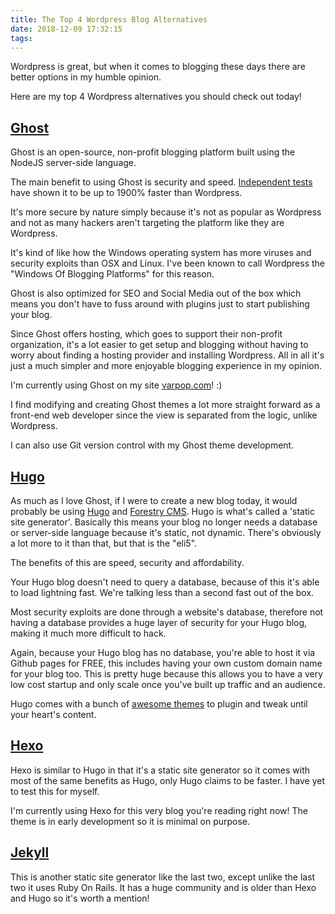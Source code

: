 ```yaml
---
title: The Top 4 Wordpress Blog Alternatives 
date: 2018-12-09 17:32:15
tags:
---
```


Wordpress is great, but when it comes to blogging these days there are better options in my humble opinion. 

Here are my top 4 Wordpress alternatives you should check out today!

## [Ghost](https://ghost.org/)

Ghost is an open-source, non-profit blogging platform built using the NodeJS server-side language.

The main benefit to using Ghost is security and speed.  [Independent tests](https://ghost.org/vs/wordpress/) have shown it to be up to 1900% faster than Wordpress.

It's more secure by nature simply because it's not as popular as Wordpress and not as many hackers aren't targeting the platform like they are Wordpress. 

It's kind of like how the Windows operating system has more viruses and security exploits than OSX and Linux. I've been known to call Wordpress the "Windows Of Blogging Platforms" for this reason.

Ghost is also optimized for SEO and Social Media out of the box which means you don't have to fuss around with plugins just to start publishing your blog.

Since Ghost offers hosting, which goes to support their non-profit organization, it's a lot easier to get setup and blogging without having to worry about finding a hosting provider and installing Wordpress. All in all it's just a much simpler and more enjoyable blogging experience in my opinion.

I'm currently using Ghost on my site [varpop.com](https://varpop.com)! :)

I find modifying and creating Ghost themes a lot more straight forward as a front-end web developer since the view is separated from the logic, unlike Wordpress. 

I can also use Git version control with my Ghost theme development.

## [Hugo](https://gohugo.io/)

As much as I love Ghost, if I were to create a new blog today, it would probably be using [Hugo](https://gohugo.io/) and [Forestry CMS](https://forestry.io/). Hugo is what's called a 'static site generator'. Basically this means your blog no longer needs a database or server-side language because it's static, not dynamic. There's obviously a lot more to it than that, but that is the "eli5".

The benefits of this are speed, security and affordability. 

Your Hugo blog doesn't need to query a database, because of this it's able to load lightning fast. We're talking less than a second fast out of the box.

Most security exploits are done through a website's database, therefore not having a database provides a huge layer of security for your Hugo blog, making it much more difficult to hack.

Again, because your Hugo blog has no database, you're able to host it via Github pages for FREE, this includes having your own custom domain name for your blog too. This is pretty huge because this allows you to have a very low cost startup and only scale once you've built up traffic and an audience.

Hugo comes with a bunch of [awesome themes](https://themes.gohugo.io/) to plugin and tweak until your heart's content.

## [Hexo](https://hexo.io)

Hexo is similar to Hugo in that it's a static site generator so it comes with most of the same benefits as Hugo, only Hugo claims to be faster. I have yet to test this for myself. 

I'm currently using Hexo for this very blog you're reading right now! The theme is in early development so it is minimal on purpose.

## [Jekyll](https://jekyllrb.com/)

This is another static site generator like the last two, except unlike the last two it uses Ruby On Rails. It has a huge community and is older than Hexo and Hugo so it's worth a mention!